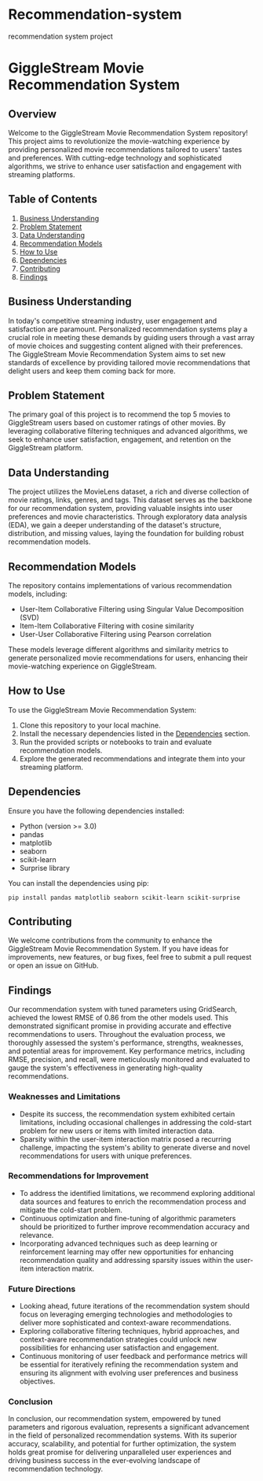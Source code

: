 # Recommendation-system
recommendation system project

# GiggleStream Movie Recommendation System

## Overview

Welcome to the GiggleStream Movie Recommendation System repository! This project aims to revolutionize the movie-watching experience by providing personalized movie recommendations tailored to users' tastes and preferences. With cutting-edge technology and sophisticated algorithms, we strive to enhance user satisfaction and engagement with streaming platforms.

## Table of Contents

1. [Business Understanding](#business-understanding)
2. [Problem Statement](#problem-statement)
3. [Data Understanding](#data-understanding)
4. [Recommendation Models](#recommendation-models)
5. [How to Use](#how-to-use)
6. [Dependencies](#dependencies)
7. [Contributing](#contributing)
8. [Findings](#findings)

## Business Understanding

In today's competitive streaming industry, user engagement and satisfaction are paramount. Personalized recommendation systems play a crucial role in meeting these demands by guiding users through a vast array of movie choices and suggesting content aligned with their preferences. The GiggleStream Movie Recommendation System aims to set new standards of excellence by providing tailored movie recommendations that delight users and keep them coming back for more.

## Problem Statement

The primary goal of this project is to recommend the top 5 movies to GiggleStream users based on customer ratings of other movies. By leveraging collaborative filtering techniques and advanced algorithms, we seek to enhance user satisfaction, engagement, and retention on the GiggleStream platform.

## Data Understanding

The project utilizes the MovieLens dataset, a rich and diverse collection of movie ratings, links, genres, and tags. This dataset serves as the backbone for our recommendation system, providing valuable insights into user preferences and movie characteristics. Through exploratory data analysis (EDA), we gain a deeper understanding of the dataset's structure, distribution, and missing values, laying the foundation for building robust recommendation models.

## Recommendation Models

The repository contains implementations of various recommendation models, including:

- User-Item Collaborative Filtering using Singular Value Decomposition (SVD)
- Item-Item Collaborative Filtering with cosine similarity
- User-User Collaborative Filtering using Pearson correlation

These models leverage different algorithms and similarity metrics to generate personalized movie recommendations for users, enhancing their movie-watching experience on GiggleStream.

## How to Use

To use the GiggleStream Movie Recommendation System:

1. Clone this repository to your local machine.
2. Install the necessary dependencies listed in the [Dependencies](#dependencies) section.
3. Run the provided scripts or notebooks to train and evaluate recommendation models.
4. Explore the generated recommendations and integrate them into your streaming platform.

## Dependencies

Ensure you have the following dependencies installed:

- Python (version >= 3.0)
- pandas
- matplotlib
- seaborn
- scikit-learn
- Surprise library

You can install the dependencies using pip:

```
pip install pandas matplotlib seaborn scikit-learn scikit-surprise
```

## Contributing

We welcome contributions from the community to enhance the GiggleStream Movie Recommendation System. If you have ideas for improvements, new features, or bug fixes, feel free to submit a pull request or open an issue on GitHub.

## Findings

Our recommendation system with tuned parameters using GridSearch, achieved the lowest RMSE of 0.86 from the other models used. This demonstrated significant promise in providing accurate and effective recommendations to users. Throughout the evaluation process, we thoroughly assessed the system's performance, strengths, weaknesses, and potential areas for improvement. Key performance metrics, including RMSE, precision, and recall, were meticulously monitored and evaluated to gauge the system's effectiveness in generating high-quality recommendations.

### Weaknesses and Limitations

- Despite its success, the recommendation system exhibited certain limitations, including occasional challenges in addressing the cold-start problem for new users or items with limited interaction data.
- Sparsity within the user-item interaction matrix posed a recurring challenge, impacting the system's ability to generate diverse and novel recommendations for users with unique preferences.

### Recommendations for Improvement

- To address the identified limitations, we recommend exploring additional data sources and features to enrich the recommendation process and mitigate the cold-start problem.
- Continuous optimization and fine-tuning of algorithmic parameters should be prioritized to further improve recommendation accuracy and relevance.
- Incorporating advanced techniques such as deep learning or reinforcement learning may offer new opportunities for enhancing recommendation quality and addressing sparsity issues within the user-item interaction matrix.

### Future Directions

- Looking ahead, future iterations of the recommendation system should focus on leveraging emerging technologies and methodologies to deliver more sophisticated and context-aware recommendations.
- Exploring collaborative filtering techniques, hybrid approaches, and context-aware recommendation strategies could unlock new possibilities for enhancing user satisfaction and engagement.
- Continuous monitoring of user feedback and performance metrics will be essential for iteratively refining the recommendation system and ensuring its alignment with evolving user preferences and business objectives.

### Conclusion

In conclusion, our recommendation system, empowered by tuned parameters and rigorous evaluation, represents a significant advancement in the field of personalized recommendation systems. With its superior accuracy, scalability, and potential for further optimization, the system holds great promise for delivering unparalleled user experiences and driving business success in the ever-evolving landscape of recommendation technology.
```
